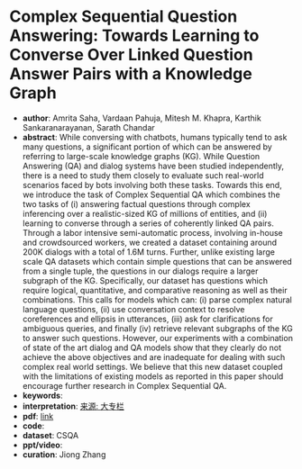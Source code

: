# Complex Sequential Question Answering: Towards Learning to Converse Over Linked Question Answer Pairs with a Knowledge Graph
* **author**: Amrita Saha, Vardaan Pahuja, Mitesh M. Khapra, Karthik Sankaranarayanan, Sarath Chandar
* **abstract**: While conversing with chatbots, humans typically tend to ask many questions, a significant portion of which can be answered by referring to large-scale knowledge graphs (KG). While Question Answering (QA) and dialog systems have been studied independently, there is a need to study them closely to evaluate such real-world scenarios faced by bots involving both these tasks. Towards this end, we introduce the task of Complex Sequential QA which combines the two tasks of (i) answering factual questions through complex inferencing over a realistic-sized KG of millions of entities, and (ii) learning to converse through a series of coherently linked QA pairs. Through a labor intensive semi-automatic process, involving in-house and crowdsourced workers, we created a dataset containing around 200K dialogs with a total of 1.6M turns. Further, unlike existing large scale QA datasets which contain simple questions that can be answered from a single tuple, the questions in our dialogs require a larger subgraph of the KG. Specifically, our dataset has questions which require logical, quantitative, and comparative reasoning as well as their combinations. This calls for models which can: (i) parse complex natural language questions, (ii) use conversation context to resolve coreferences and ellipsis in utterances, (iii) ask for clarifications for ambiguous queries, and finally (iv) retrieve relevant subgraphs of the KG to answer such questions. However, our experiments with a combination of state of the art dialog and QA models show that they clearly do not achieve the above objectives and are inadequate for dealing with such complex real world settings. We believe that this new dataset coupled with the limitations of existing models as reported in this paper should encourage further research in Complex Sequential QA.
* **keywords**: 
* **interpretation**: [来源: 大专栏](https://www.dazhuanlan.com/2019/12/15/5df63a7a55feb/)
* **pdf**: [link](https://www.aaai.org/ocs/index.php/AAAI/AAAI18/paper/view/17181/15750)
* **code**: 
* **dataset**: CSQA
* **ppt/video**:
* **curation**: Jiong Zhang 
